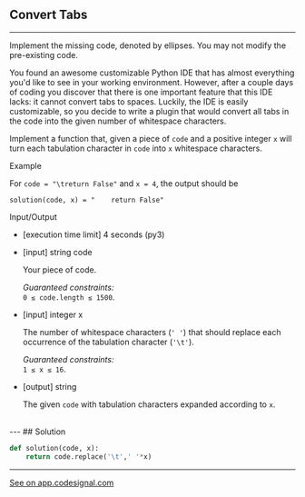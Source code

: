 ## Convert Tabs
---
Implement the missing code, denoted by ellipses. You may not modify the pre-existing code.

You found an awesome customizable Python IDE that has almost everything you'd like to see in your working environment. However, after a couple days of coding you discover that there is one important feature that this IDE lacks: it cannot convert tabs to spaces. Luckily, the IDE is easily customizable, so you decide to write a plugin that would convert all tabs in the code into the given number of whitespace characters.

Implement a function that, given a piece of `code` and a positive integer `x` will turn each tabulation character in `code` into `x` whitespace characters.

Example

For `code = "\treturn False"` and `x = 4`, the output should be

```
solution(code, x) = "    return False"

```

Input/Output

-   [execution time limit] 4 seconds (py3)

-   [input] string code

    Your piece of code.

    *Guaranteed constraints:*\
    `0 ≤ code.length ≤ 1500`.

-   [input] integer x

    The number of whitespace characters (`' '`) that should replace each occurrence of the tabulation character (`'\t'`).

    *Guaranteed constraints:*\
    `1 ≤ x ≤ 16`.

-   [output] string

    The given `code` with tabulation characters expanded according to `x`.
<br>
---
## Solution

```python
def solution(code, x):
    return code.replace('\t',' '*x)

```
---
[See on app.codesignal.com](https://app.codesignal.com/arcade/python-arcade/slithering-in-strings/joYKtZyJDDsFQBLHP)